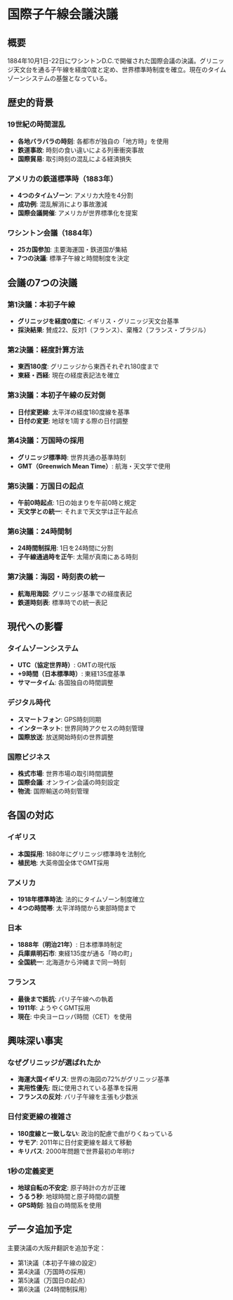 # 国際子午線会議決議

## 概要
1884年10月1日-22日にワシントンD.C.で開催された国際会議の決議。グリニッジ天文台を通る子午線を経度0度と定め、世界標準時制度を確立。現在のタイムゾーンシステムの基盤となっている。

## 歴史的背景

### 19世紀の時間混乱
- **各地バラバラの時刻**: 各都市が独自の「地方時」を使用
- **鉄道事故**: 時刻の食い違いによる列車衝突事故
- **国際貿易**: 取引時刻の混乱による経済損失

### アメリカの鉄道標準時（1883年）
- **4つのタイムゾーン**: アメリカ大陸を4分割
- **成功例**: 混乱解消により事故激減
- **国際会議開催**: アメリカが世界標準化を提案

### ワシントン会議（1884年）
- **25カ国参加**: 主要海運国・鉄道国が集結
- **7つの決議**: 標準子午線と時間制度を決定

## 会議の7つの決議

### 第1決議：本初子午線
- **グリニッジを経度0度に**: イギリス・グリニッジ天文台基準
- **採決結果**: 賛成22、反対1（フランス）、棄権2（フランス・ブラジル）

### 第2決議：経度計算方法
- **東西180度**: グリニッジから東西それぞれ180度まで
- **東経・西経**: 現在の経度表記法を確立

### 第3決議：本初子午線の反対側
- **日付変更線**: 太平洋の経度180度線を基準
- **日付の変更**: 地球を1周する際の日付調整

### 第4決議：万国時の採用
- **グリニッジ標準時**: 世界共通の基準時刻
- **GMT（Greenwich Mean Time）**: 航海・天文学で使用

### 第5決議：万国日の起点
- **午前0時起点**: 1日の始まりを午前0時と規定
- **天文学との統一**: それまで天文学は正午起点

### 第6決議：24時間制
- **24時間制採用**: 1日を24時間に分割
- **子午線通過時を正午**: 太陽が真南にある時刻

### 第7決議：海図・時刻表の統一
- **航海用海図**: グリニッジ基準での経度表記
- **鉄道時刻表**: 標準時での統一表記

## 現代への影響

### タイムゾーンシステム
- **UTC（協定世界時）**: GMTの現代版
- **+9時間（日本標準時）**: 東経135度基準
- **サマータイム**: 各国独自の時間調整

### デジタル時代
- **スマートフォン**: GPS時刻同期
- **インターネット**: 世界同時アクセスの時刻管理
- **国際放送**: 放送開始時刻の世界調整

### 国際ビジネス
- **株式市場**: 世界市場の取引時間調整
- **国際会議**: オンライン会議の時刻設定
- **物流**: 国際輸送の時刻管理

## 各国の対応

### イギリス
- **本国採用**: 1880年にグリニッジ標準時を法制化
- **植民地**: 大英帝国全体でGMT採用

### アメリカ
- **1918年標準時法**: 法的にタイムゾーン制度確立
- **4つの時間帯**: 太平洋時間から東部時間まで

### 日本
- **1888年（明治21年）**: 日本標準時制定
- **兵庫県明石市**: 東経135度が通る「時の町」
- **全国統一**: 北海道から沖縄まで同一時刻

### フランス
- **最後まで抵抗**: パリ子午線への執着
- **1911年**: ようやくGMT採用
- **現在**: 中央ヨーロッパ時間（CET）を使用

## 興味深い事実

### なぜグリニッジが選ばれたか
- **海運大国イギリス**: 世界の海図の72%がグリニッジ基準
- **実用性優先**: 既に使用されている基準を採用
- **フランスの反対**: パリ子午線を主張も少数派

### 日付変更線の複雑さ
- **180度線と一致しない**: 政治的配慮で曲がりくねっている
- **サモア**: 2011年に日付変更線を越えて移動
- **キリバス**: 2000年問題で世界最初の年明け

### 1秒の定義変更
- **地球自転の不安定**: 原子時計の方が正確
- **うるう秒**: 地球時間と原子時間の調整
- **GPS時刻**: 独自の時間系を使用

## データ追加予定
主要決議の大阪弁翻訳を追加予定：
- 第1決議（本初子午線の設定）
- 第4決議（万国時の採用）
- 第5決議（万国日の起点）
- 第6決議（24時間制採用）